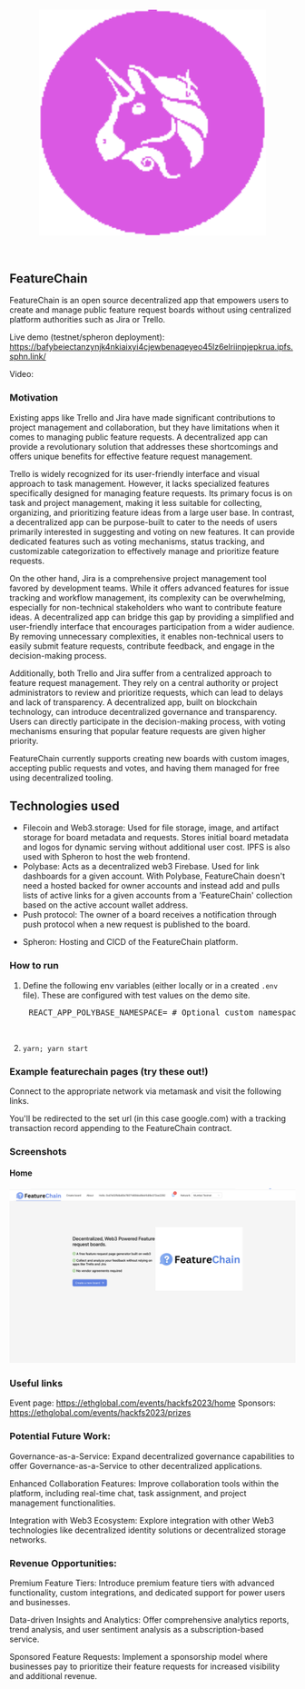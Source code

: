 <br/>
<p align='center'>
    <img src="./img/logo.png" width=400 />
</p>
<br/>

FeatureChain
---

FeatureChain is an open source decentralized app that empowers users to create and manage public feature request boards without using centralized platform authorities such as Jira or Trello.

Live demo  (testnet/spheron deployment): https://bafybeiectanzynjk4nkiaixyi4cjewbenaqeyeo45lz6elriinpjepkrua.ipfs.sphn.link/

Video: 

### Motivation

Existing apps like Trello and Jira have made significant contributions to project management and collaboration, but they have limitations when it comes to managing public feature requests. A decentralized app can provide a revolutionary solution that addresses these shortcomings and offers unique benefits for effective feature request management.

Trello is widely recognized for its user-friendly interface and visual approach to task management. However, it lacks specialized features specifically designed for managing feature requests. Its primary focus is on task and project management, making it less suitable for collecting, organizing, and prioritizing feature ideas from a large user base. In contrast, a decentralized app can be purpose-built to cater to the needs of users primarily interested in suggesting and voting on new features. It can provide dedicated features such as voting mechanisms, status tracking, and customizable categorization to effectively manage and prioritize feature requests.

On the other hand, Jira is a comprehensive project management tool favored by development teams. While it offers advanced features for issue tracking and workflow management, its complexity can be overwhelming, especially for non-technical stakeholders who want to contribute feature ideas. A decentralized app can bridge this gap by providing a simplified and user-friendly interface that encourages participation from a wider audience. By removing unnecessary complexities, it enables non-technical users to easily submit feature requests, contribute feedback, and engage in the decision-making process.

Additionally, both Trello and Jira suffer from a centralized approach to feature request management. They rely on a central authority or project administrators to review and prioritize requests, which can lead to delays and lack of transparency. A decentralized app, built on blockchain technology, can introduce decentralized governance and transparency. Users can directly participate in the decision-making process, with voting mechanisms ensuring that popular feature requests are given higher priority. 

FeatureChain currently supports creating new boards with custom images, accepting public requests and votes, and having them managed for free using decentralized tooling.


## Technologies used

* Filecoin and Web3.storage: Used for file storage, image, and artifact storage for board metadata and requests. Stores initial board metadata and logos for dynamic serving without additional user cost. IPFS is also used with Spheron to host the web frontend.
* Polybase: Acts as a decentralized web3 Firebase. Used for link dashboards for a given account. With Polybase, FeatureChain doesn't need a hosted backed for owner accounts and instead add and pulls lists of active links for a given accounts from a 'FeatureChain' collection based on the active account wallet address.
* Push protocol: The owner of a board receives a notification through push protocol when a new request is published to the board.
<!-- * Ceramic: Data interoperability with polybase. -->
* Spheron: Hosting and CICD of the FeatureChain platform.

### How to run

1. Define the following env variables (either locally or in a created `.env` file). These are configured with test values on the demo site.

<pre>
    REACT_APP_POLYBASE_NAMESPACE= # Optional custom namespace for polybase deployment/backend.
    <!-- REACT_APP_COVALENT_KEY= # Covalent api key used to power history page. -->
    <!-- REACT_APP_PUSH_PK= # Optional push protocol wallet private key for connected FeatureChain staging channel. -->
</pre>

2. `yarn; yarn start`

### Example featurechain pages (try these out!)

Connect to the appropriate network via metamask and visit the following links.

You'll be redirected to the set url (in this case google.com) with a tracking transaction record appending to the FeatureChain contract.


### Screenshots

#### Home
<img src="./img/home.png" width=800 />

### Useful links

Event page:  https://ethglobal.com/events/hackfs2023/home
Sponsors: https://ethglobal.com/events/hackfs2023/prizes

### Potential Future Work:

Governance-as-a-Service: Expand decentralized governance capabilities to offer Governance-as-a-Service to other decentralized applications.

Enhanced Collaboration Features: Improve collaboration tools within the platform, including real-time chat, task assignment, and project management functionalities.

Integration with Web3 Ecosystem: Explore integration with other Web3 technologies like decentralized identity solutions or decentralized storage networks.

### Revenue Opportunities:

Premium Feature Tiers: Introduce premium feature tiers with advanced functionality, custom integrations, and dedicated support for power users and businesses.

Data-driven Insights and Analytics: Offer comprehensive analytics reports, trend analysis, and user sentiment analysis as a subscription-based service.

Sponsored Feature Requests: Implement a sponsorship model where businesses pay to prioritize their feature requests for increased visibility and additional revenue.


<!-- 

Demo flow:
Introduction and Overview (30 seconds)

Introduce the presenter and briefly explain the purpose of the demo.
Provide a high-level overview of FeatureChain and its main benefits.
Time Allocation: 30 seconds
Comparison to Existing Solutions (1 minute)

Present a brief comparison of existing solutions like Trello and Jira.
Highlight the limitations of these solutions in managing public feature requests.
Emphasize how FeatureChain fills the gaps and offers a decentralized approach for effective feature request management.
Time Allocation: 1 minute
Submitting a Feature Request (1 minute)

Demonstrate how users can easily submit a feature request through the app.
Walk through the process of filling in request details and attaching supporting files.
Emphasize the simplicity and user-friendliness of the submission process.
Time Allocation: 1 minute
Collaborative Voting and Decentralized Governance (1 minute)

Showcase the collaborative voting system and decentralized governance of FeatureChain.
Show how users can browse and vote on feature requests based on their priorities.
Explain how decentralized decision-making ensures transparency and inclusivity.
Time Allocation: 1 minute
Revenue Opportunities (30 seconds)

Discuss the potential revenue opportunities available for FeatureChain.
Mention premium feature tiers, data-driven insights as a service, and the sponsored feature requests model.
Provide a brief overview of how these revenue streams can support the growth and sustainability of FeatureChain.
Time Allocation: 30 seconds
Conclusion and Call to Action (30 seconds)

Recap the key features and benefits of FeatureChain.
Encourage participants to explore the app further, engage with its features, and provide feedback.
Share contact information or any next steps for further engagement with the project.
Time Allocation: 30 seconds


Sponsors:



-->